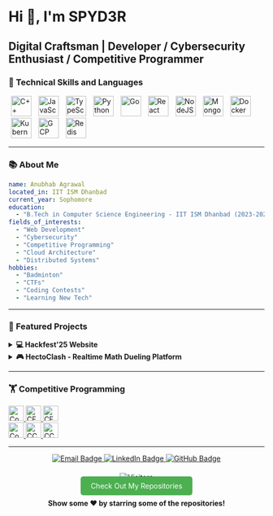 <div >

  <h1 style="margin: 20px 0; font-weight: bold;">Hi 👋, I'm SPYD3R</h1>
  <h2>Digital Craftsman | Developer / Cybersecurity Enthusiast / Competitive Programmer</h2>
</div>


### 🧰 Technical Skills and Languages

<div  style="margin: 10px 0;">
  <img alt="C++" src="https://cdn.jsdelivr.net/gh/devicons/devicon/icons/cplusplus/cplusplus-original.svg" width="40" style="padding: 0 5px; transition: transform 0.3s ease;" onmouseover="this.style.transform='scale(1.2)'" onmouseout="this.style.transform='scale(1)'"/>
  <img alt="JavaScript" src="https://cdn.jsdelivr.net/gh/devicons/devicon/icons/javascript/javascript-original.svg" width="40" style="padding: 0 5px; transition: transform 0.3s ease;" onmouseover="this.style.transform='scale(1.2)'" onmouseout="this.style.transform='scale(1)'"/>
  <img alt="TypeScript" src="https://cdn.jsdelivr.net/gh/devicons/devicon/icons/typescript/typescript-original.svg" width="40" style="padding: 0 5px; transition: transform 0.3s ease;" onmouseover="this.style.transform='scale(1.2)'" onmouseout="this.style.transform='scale(1)'"/>
  <img alt="Python" src="https://cdn.jsdelivr.net/gh/devicons/devicon/icons/python/python-original.svg" width="40" style="padding: 0 5px; transition: transform 0.3s ease;" onmouseover="this.style.transform='scale(1.2)'" onmouseout="this.style.transform='scale(1)'"/>
  <img alt="Go" src="https://cdn.jsdelivr.net/gh/devicons/devicon/icons/go/go-original-wordmark.svg" width="40" style="padding: 0 5px; transition: transform 0.3s ease;" onmouseover="this.style.transform='scale(1.2)'" onmouseout="this.style.transform='scale(1)'"/>
  <img alt="React" src="https://cdn.jsdelivr.net/gh/devicons/devicon/icons/react/react-original.svg" width="40" style="padding: 0 5px; transition: transform 0.3s ease;" onmouseover="this.style.transform='scale(1.2)'" onmouseout="this.style.transform='scale(1)'"/>
  <img alt="NodeJS" src="https://cdn.jsdelivr.net/gh/devicons/devicon/icons/nodejs/nodejs-original.svg" width="40" style="padding: 0 5px; transition: transform 0.3s ease;" onmouseover="this.style.transform='scale(1.2)'" onmouseout="this.style.transform='scale(1)'"/>
  <img alt="MongoDB" src="https://cdn.jsdelivr.net/gh/devicons/devicon/icons/mongodb/mongodb-original.svg" width="40" style="padding: 0 5px; transition: transform 0.3s ease;" onmouseover="this.style.transform='scale(1.2)'" onmouseout="this.style.transform='scale(1)'"/>
  <img alt="Docker" src="https://cdn.jsdelivr.net/gh/devicons/devicon/icons/docker/docker-original.svg" width="40" style="padding: 0 5px; transition: transform 0.3s ease;" onmouseover="this.style.transform='scale(1.2)'" onmouseout="this.style.transform='scale(1)'"/>
  <img alt="Kubernetes" src="https://cdn.jsdelivr.net/gh/devicons/devicon/icons/kubernetes/kubernetes-plain.svg" width="40" style="padding: 0 5px; transition: transform 0.3s ease;" onmouseover="this.style.transform='scale(1.2)'" onmouseout="this.style.transform='scale(1)'"/>
  <img alt="GCP" src="https://cdn.jsdelivr.net/gh/devicons/devicon/icons/googlecloud/googlecloud-original.svg" width="40" style="padding: 0 5px; transition: transform 0.3s ease;" onmouseover="this.style.transform='scale(1.2)'" onmouseout="this.style.transform='scale(1)'"/>
  <img alt="Redis" src="https://cdn.jsdelivr.net/gh/devicons/devicon/icons/redis/redis-original.svg" width="40" style="padding: 0 5px; transition: transform 0.3s ease;" onmouseover="this.style.transform='scale(1.2)'" onmouseout="this.style.transform='scale(1)'"/>
</div>

---

### 📚 About Me

```yaml
name: Anubhab Agrawal
located_in: IIT ISM Dhanbad
current_year: Sophomore
education:
  - "B.Tech in Computer Science Engineering - IIT ISM Dhanbad (2023-2027)"
fields_of_interests:
  - "Web Development"
  - "Cybersecurity"
  - "Competitive Programming"
  - "Cloud Architecture"
  - "Distributed Systems"
hobbies:
  - "Badminton"
  - "CTFs"
  - "Coding Contests"
  - "Learning New Tech"
```
---
### 🚀 Featured Projects

<details> <summary><b>💻 Hackfest'25 Website</b></summary>
  </br>
  <p align="left"> <img alt="React" src="https://cdn.jsdelivr.net/gh/devicons/devicon/icons/react/react-original.svg" width="40" style="padding: 0 5px;" /> <img alt="Express" src="https://cdn.jsdelivr.net/gh/devicons/devicon/icons/express/express-original.svg" width="40" style="padding: 0 5px;" /> <img alt="MongoDB" src="https://cdn.jsdelivr.net/gh/devicons/devicon/icons/mongodb/mongodb-original.svg" width="40" style="padding: 0 5px;" />
  </br>
</p>
🚀 Built & deployed platform serving 500+ participants and 30 team members</br>
⚡ Engineered registration system with automated email workflows, reducing manual work by 90%</br>
🔒 Developed secure admin dashboard with QR-based authentication</br>
📋 Designed responsive team directory managing 150+ team profiles</br>

<p align="center">
  </br><a href="https://github.com/Anubhaw6557/Hackfest-25-Backend"> <img src="https://img.shields.io/badge/View%20Code-Hackfest--25--Backend-informational?style=for-the-badge&logo=github" /> </a> </p> </details> <details> <summary><b>🎮 HectoClash - Realtime Math Dueling Platform</b></summary> 
</br>
  <p align="left"> 
<img alt="React" src="https://cdn.jsdelivr.net/gh/devicons/devicon/icons/react/react-original.svg" width="40" style="padding: 0px 5px;" /> <img alt="Go" src="https://cdn.jsdelivr.net/gh/devicons/devicon/icons/go/go-original.svg" width="40" style="padding: 0 5px;" /> <img alt="Redis" src="https://cdn.jsdelivr.net/gh/devicons/devicon/icons/redis/redis-original.svg" width="40" style="padding: 0 5px;" /> <img alt="MongoDB" src="https://cdn.jsdelivr.net/gh/devicons/devicon/icons/mongodb/mongodb-original.svg" width="40" style="padding: 0 5px;" /> <img alt="Kubernetes" src="https://cdn.jsdelivr.net/gh/devicons/devicon/icons/kubernetes/kubernetes-plain.svg" width="40" style="padding: 0 5px;" /> <img alt="Docker" src="https://cdn.jsdelivr.net/gh/devicons/devicon/icons/docker/docker-original.svg" width="40" style="padding: 0 5px;" /> </p>
🏆 Led development of platform that secured 2nd place in Hackfest 2025</br>
☁️ Designed Kubernetes architecture supporting 10,000+ concurrent connections</br>
⏱️ Optimized Redis pub/sub system with <100ms latency</br>
🤝 Implemented Elo-based matchmaking system</br>
📊 Built live leaderboard & spectator mode for 1,000+ viewers</br>

<p align="center"> </br><a href="https://github.com/Anubhaw6557/HectoClash"> <img src="https://img.shields.io/badge/View%20Code-HectoClash-informational?style=for-the-badge&logo=github" /> </a> </p> </details>

---
### 🏋️ Competitive Programming
<div  style="margin: 10px 0;"> <a href="https://codeforces.com/profile/SPYD3R" target="_blank"> <img src="https://img.shields.io/badge/Codeforces-SPYD3R-red?style=flat&logo=codeforces" alt="Codeforces" height="30"/> <img src="https://img.shields.io/badge/Rating-1391_Pupil-blue?style=flat" alt="CF Rating" height="30"/> <img src="https://img.shields.io/badge/Problems-200+-green?style=flat" alt="CF Problems" height="30"/> </a> <br/> <a href="https://www.codechef.com/users/spyder_1212" target="_blank"> <img src="https://img.shields.io/badge/CodeChef-spyder-brown?style=flat&logo=codechef" alt="CodeChef" height="30"/> <img src="https://img.shields.io/badge/Rating-1712_(3★)-yellow?style=flat" alt="CC Rating" height="30"/> <img src="https://img.shields.io/badge/Problems-50+-green?style=flat" alt="CC Problems" height="30"/> </a> </div>

---

<p align="center">
  <a href="mailto:aanubhaw0@gmail.com">
    <img src="https://img.shields.io/badge/Gmail-D14836?style=for-the-badge&logo=gmail&logoColor=white" alt="Email Badge"/>
  </a>
  <a href="https://linkedin.com/in/anubhab-agrawal-898872288">
    <img src="https://img.shields.io/badge/LinkedIn-0A66C2?style=for-the-badge&logo=linkedin&logoColor=white" alt="LinkedIn Badge"/>
  </a>
  <a href="https://github.com/Anubhaw6557">
    <img src="https://img.shields.io/badge/GitHub-181717?style=for-the-badge&logo=github&logoColor=white" alt="GitHub Badge"/>
  </a>
</p>


<div align="center" style="margin: 20px 0;"> <img src="https://visitor-badge.laobi.icu/badge?page_id=Anubhaw6557.Anubhaw6557" alt="Visitors"/> <br/> <a href="https://github.com/Anubhaw6557?tab=repositories" style="background: #4caf50; padding: 10px 20px; border-radius: 5px; text-decoration: none; color: #fff; transition: background 0.3s ease;" onmouseover="this.style.background='#43a047'" onmouseout="this.style.background='#4caf50'">Check Out My Repositories</a> <br/><br/> <strong>Show some ❤️ by starring some of the repositories!</strong> </div>
